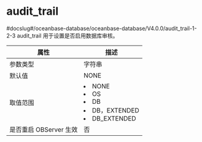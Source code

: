 audit_trail 
================================
#docslug#/oceanbase-database/oceanbase-database/V4.0.0/audit_trail-1-2-3
audit_trail 用于设置是否启用数据库审核。


|        属性        |                                                                                                                      描述                                                                                                                       |
|------------------|-----------------------------------------------------------------------------------------------------------------------------------------------------------------------------------------------------------------------------------------------|
| 参数类型             | 字符串                                                                                                                                                                                                                                           |
| 默认值              | NONE                                                                                                                                                                                                                                          |
| 取值范围             | <li> NONE   <li> OS   <li> DB   <li> DB，EXTENDED   <li> DB_EXTENDED    |
| 是否重启 OBServer 生效 | 否                                                                                                                                                                                                                                             |



